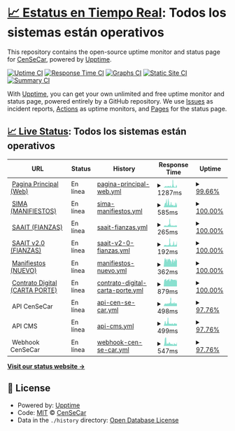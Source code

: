 # [📈 Estatus en Tiempo Real](https://censecar.github.io/estatus): <!--live status--> **Todos los sistemas están operativos**

This repository contains the open-source uptime monitor and status page for [CenSeCar](https://censecar.github.io/estatus), powered by [Upptime](https://github.com/upptime/upptime).

[![Uptime CI](https://github.com/censecar/estatus/workflows/Uptime%20CI/badge.svg)](https://github.com/censecar/estatus/actions?query=workflow%3A%22Uptime+CI%22)
[![Response Time CI](https://github.com/censecar/estatus/workflows/Response%20Time%20CI/badge.svg)](https://github.com/censecar/estatus/actions?query=workflow%3A%22Response+Time+CI%22)
[![Graphs CI](https://github.com/censecar/estatus/workflows/Graphs%20CI/badge.svg)](https://github.com/censecar/estatus/actions?query=workflow%3A%22Graphs+CI%22)
[![Static Site CI](https://github.com/censecar/estatus/workflows/Static%20Site%20CI/badge.svg)](https://github.com/censecar/estatus/actions?query=workflow%3A%22Static+Site+CI%22)
[![Summary CI](https://github.com/censecar/estatus/workflows/Summary%20CI/badge.svg)](https://github.com/censecar/estatus/actions?query=workflow%3A%22Summary+CI%22)

With [Upptime](https://upptime.js.org), you can get your own unlimited and free uptime monitor and status page, powered entirely by a GitHub repository. We use [Issues](https://github.com/censecar/estatus/issues) as incident reports, [Actions](https://github.com/censecar/estatus/actions) as uptime monitors, and [Pages](https://censecar.github.io/estatus) for the status page.

## [📈 Live Status](https://demo.upptime.js.org): <!--live status--> **Todos los sistemas están operativos**

<!--start: status pages-->
<!-- This summary is generated by Upptime (https://github.com/upptime/upptime) -->
<!-- Do not edit this manually, your changes will be overwritten -->
<!-- prettier-ignore -->
| URL | Status | History | Response Time | Uptime |
| --- | ------ | ------- | ------------- | ------ |
| <img alt="" src="https://www.censecar.com.mx/apiv2/assets/images/ico/favicon.ico" height="13"> [Pagina Principal (Web)](https://www.censecar.com.mx) | En línea | [pagina-principal-web.yml](https://github.com/censecar/estatus/commits/HEAD/history/pagina-principal-web.yml) | <details><summary><img alt="Response time graph" src="./graphs/pagina-principal-web/response-time-week.png" height="20"> 1287ms</summary><br><a href="https://censecar.github.io/estatus/history/pagina-principal-web"><img alt="Response time 1287" src="https://img.shields.io/endpoint?url=https%3A%2F%2Fraw.githubusercontent.com%2Fcensecar%2Festatus%2FHEAD%2Fapi%2Fpagina-principal-web%2Fresponse-time.json"></a><br><a href="https://censecar.github.io/estatus/history/pagina-principal-web"><img alt="24-hour response time 1073" src="https://img.shields.io/endpoint?url=https%3A%2F%2Fraw.githubusercontent.com%2Fcensecar%2Festatus%2FHEAD%2Fapi%2Fpagina-principal-web%2Fresponse-time-day.json"></a><br><a href="https://censecar.github.io/estatus/history/pagina-principal-web"><img alt="7-day response time 1287" src="https://img.shields.io/endpoint?url=https%3A%2F%2Fraw.githubusercontent.com%2Fcensecar%2Festatus%2FHEAD%2Fapi%2Fpagina-principal-web%2Fresponse-time-week.json"></a><br><a href="https://censecar.github.io/estatus/history/pagina-principal-web"><img alt="30-day response time 1287" src="https://img.shields.io/endpoint?url=https%3A%2F%2Fraw.githubusercontent.com%2Fcensecar%2Festatus%2FHEAD%2Fapi%2Fpagina-principal-web%2Fresponse-time-month.json"></a><br><a href="https://censecar.github.io/estatus/history/pagina-principal-web"><img alt="1-year response time 1287" src="https://img.shields.io/endpoint?url=https%3A%2F%2Fraw.githubusercontent.com%2Fcensecar%2Festatus%2FHEAD%2Fapi%2Fpagina-principal-web%2Fresponse-time-year.json"></a></details> | <details><summary><a href="https://censecar.github.io/estatus/history/pagina-principal-web">99.66%</a></summary><a href="https://censecar.github.io/estatus/history/pagina-principal-web"><img alt="All-time uptime 99.66%" src="https://img.shields.io/endpoint?url=https%3A%2F%2Fraw.githubusercontent.com%2Fcensecar%2Festatus%2FHEAD%2Fapi%2Fpagina-principal-web%2Fuptime.json"></a><br><a href="https://censecar.github.io/estatus/history/pagina-principal-web"><img alt="24-hour uptime 100.00%" src="https://img.shields.io/endpoint?url=https%3A%2F%2Fraw.githubusercontent.com%2Fcensecar%2Festatus%2FHEAD%2Fapi%2Fpagina-principal-web%2Fuptime-day.json"></a><br><a href="https://censecar.github.io/estatus/history/pagina-principal-web"><img alt="7-day uptime 99.66%" src="https://img.shields.io/endpoint?url=https%3A%2F%2Fraw.githubusercontent.com%2Fcensecar%2Festatus%2FHEAD%2Fapi%2Fpagina-principal-web%2Fuptime-week.json"></a><br><a href="https://censecar.github.io/estatus/history/pagina-principal-web"><img alt="30-day uptime 99.66%" src="https://img.shields.io/endpoint?url=https%3A%2F%2Fraw.githubusercontent.com%2Fcensecar%2Festatus%2FHEAD%2Fapi%2Fpagina-principal-web%2Fuptime-month.json"></a><br><a href="https://censecar.github.io/estatus/history/pagina-principal-web"><img alt="1-year uptime 99.66%" src="https://img.shields.io/endpoint?url=https%3A%2F%2Fraw.githubusercontent.com%2Fcensecar%2Festatus%2FHEAD%2Fapi%2Fpagina-principal-web%2Fuptime-year.json"></a></details>
| <img alt="" src="https://www.censecar.com.mx/apiv2/assets/images/ico/favicon.ico" height="13"> [SIMA (MANIFIESTOS)](http://200.12.125.74) | En línea | [sima-manifiestos.yml](https://github.com/censecar/estatus/commits/HEAD/history/sima-manifiestos.yml) | <details><summary><img alt="Response time graph" src="./graphs/sima-manifiestos/response-time-week.png" height="20"> 585ms</summary><br><a href="https://censecar.github.io/estatus/history/sima-manifiestos"><img alt="Response time 585" src="https://img.shields.io/endpoint?url=https%3A%2F%2Fraw.githubusercontent.com%2Fcensecar%2Festatus%2FHEAD%2Fapi%2Fsima-manifiestos%2Fresponse-time.json"></a><br><a href="https://censecar.github.io/estatus/history/sima-manifiestos"><img alt="24-hour response time 560" src="https://img.shields.io/endpoint?url=https%3A%2F%2Fraw.githubusercontent.com%2Fcensecar%2Festatus%2FHEAD%2Fapi%2Fsima-manifiestos%2Fresponse-time-day.json"></a><br><a href="https://censecar.github.io/estatus/history/sima-manifiestos"><img alt="7-day response time 585" src="https://img.shields.io/endpoint?url=https%3A%2F%2Fraw.githubusercontent.com%2Fcensecar%2Festatus%2FHEAD%2Fapi%2Fsima-manifiestos%2Fresponse-time-week.json"></a><br><a href="https://censecar.github.io/estatus/history/sima-manifiestos"><img alt="30-day response time 585" src="https://img.shields.io/endpoint?url=https%3A%2F%2Fraw.githubusercontent.com%2Fcensecar%2Festatus%2FHEAD%2Fapi%2Fsima-manifiestos%2Fresponse-time-month.json"></a><br><a href="https://censecar.github.io/estatus/history/sima-manifiestos"><img alt="1-year response time 585" src="https://img.shields.io/endpoint?url=https%3A%2F%2Fraw.githubusercontent.com%2Fcensecar%2Festatus%2FHEAD%2Fapi%2Fsima-manifiestos%2Fresponse-time-year.json"></a></details> | <details><summary><a href="https://censecar.github.io/estatus/history/sima-manifiestos">100.00%</a></summary><a href="https://censecar.github.io/estatus/history/sima-manifiestos"><img alt="All-time uptime 100.00%" src="https://img.shields.io/endpoint?url=https%3A%2F%2Fraw.githubusercontent.com%2Fcensecar%2Festatus%2FHEAD%2Fapi%2Fsima-manifiestos%2Fuptime.json"></a><br><a href="https://censecar.github.io/estatus/history/sima-manifiestos"><img alt="24-hour uptime 100.00%" src="https://img.shields.io/endpoint?url=https%3A%2F%2Fraw.githubusercontent.com%2Fcensecar%2Festatus%2FHEAD%2Fapi%2Fsima-manifiestos%2Fuptime-day.json"></a><br><a href="https://censecar.github.io/estatus/history/sima-manifiestos"><img alt="7-day uptime 100.00%" src="https://img.shields.io/endpoint?url=https%3A%2F%2Fraw.githubusercontent.com%2Fcensecar%2Festatus%2FHEAD%2Fapi%2Fsima-manifiestos%2Fuptime-week.json"></a><br><a href="https://censecar.github.io/estatus/history/sima-manifiestos"><img alt="30-day uptime 100.00%" src="https://img.shields.io/endpoint?url=https%3A%2F%2Fraw.githubusercontent.com%2Fcensecar%2Festatus%2FHEAD%2Fapi%2Fsima-manifiestos%2Fuptime-month.json"></a><br><a href="https://censecar.github.io/estatus/history/sima-manifiestos"><img alt="1-year uptime 100.00%" src="https://img.shields.io/endpoint?url=https%3A%2F%2Fraw.githubusercontent.com%2Fcensecar%2Festatus%2FHEAD%2Fapi%2Fsima-manifiestos%2Fuptime-year.json"></a></details>
| <img alt="" src="https://www.censecar.com.mx/apiv2/assets/images/ico/favicon.ico" height="13"> [SAAIT (FIANZAS)](http://200.12.125.73/Login) | En línea | [saait-fianzas.yml](https://github.com/censecar/estatus/commits/HEAD/history/saait-fianzas.yml) | <details><summary><img alt="Response time graph" src="./graphs/saait-fianzas/response-time-week.png" height="20"> 265ms</summary><br><a href="https://censecar.github.io/estatus/history/saait-fianzas"><img alt="Response time 265" src="https://img.shields.io/endpoint?url=https%3A%2F%2Fraw.githubusercontent.com%2Fcensecar%2Festatus%2FHEAD%2Fapi%2Fsaait-fianzas%2Fresponse-time.json"></a><br><a href="https://censecar.github.io/estatus/history/saait-fianzas"><img alt="24-hour response time 207" src="https://img.shields.io/endpoint?url=https%3A%2F%2Fraw.githubusercontent.com%2Fcensecar%2Festatus%2FHEAD%2Fapi%2Fsaait-fianzas%2Fresponse-time-day.json"></a><br><a href="https://censecar.github.io/estatus/history/saait-fianzas"><img alt="7-day response time 265" src="https://img.shields.io/endpoint?url=https%3A%2F%2Fraw.githubusercontent.com%2Fcensecar%2Festatus%2FHEAD%2Fapi%2Fsaait-fianzas%2Fresponse-time-week.json"></a><br><a href="https://censecar.github.io/estatus/history/saait-fianzas"><img alt="30-day response time 265" src="https://img.shields.io/endpoint?url=https%3A%2F%2Fraw.githubusercontent.com%2Fcensecar%2Festatus%2FHEAD%2Fapi%2Fsaait-fianzas%2Fresponse-time-month.json"></a><br><a href="https://censecar.github.io/estatus/history/saait-fianzas"><img alt="1-year response time 265" src="https://img.shields.io/endpoint?url=https%3A%2F%2Fraw.githubusercontent.com%2Fcensecar%2Festatus%2FHEAD%2Fapi%2Fsaait-fianzas%2Fresponse-time-year.json"></a></details> | <details><summary><a href="https://censecar.github.io/estatus/history/saait-fianzas">100.00%</a></summary><a href="https://censecar.github.io/estatus/history/saait-fianzas"><img alt="All-time uptime 100.00%" src="https://img.shields.io/endpoint?url=https%3A%2F%2Fraw.githubusercontent.com%2Fcensecar%2Festatus%2FHEAD%2Fapi%2Fsaait-fianzas%2Fuptime.json"></a><br><a href="https://censecar.github.io/estatus/history/saait-fianzas"><img alt="24-hour uptime 100.00%" src="https://img.shields.io/endpoint?url=https%3A%2F%2Fraw.githubusercontent.com%2Fcensecar%2Festatus%2FHEAD%2Fapi%2Fsaait-fianzas%2Fuptime-day.json"></a><br><a href="https://censecar.github.io/estatus/history/saait-fianzas"><img alt="7-day uptime 100.00%" src="https://img.shields.io/endpoint?url=https%3A%2F%2Fraw.githubusercontent.com%2Fcensecar%2Festatus%2FHEAD%2Fapi%2Fsaait-fianzas%2Fuptime-week.json"></a><br><a href="https://censecar.github.io/estatus/history/saait-fianzas"><img alt="30-day uptime 100.00%" src="https://img.shields.io/endpoint?url=https%3A%2F%2Fraw.githubusercontent.com%2Fcensecar%2Festatus%2FHEAD%2Fapi%2Fsaait-fianzas%2Fuptime-month.json"></a><br><a href="https://censecar.github.io/estatus/history/saait-fianzas"><img alt="1-year uptime 100.00%" src="https://img.shields.io/endpoint?url=https%3A%2F%2Fraw.githubusercontent.com%2Fcensecar%2Festatus%2FHEAD%2Fapi%2Fsaait-fianzas%2Fuptime-year.json"></a></details>
| <img alt="" src="https://www.censecar.com.mx/apiv2/assets/images/ico/favicon.ico" height="13"> [SAAIT v2.0 (FIANZAS)](http://200.12.125.76/Login) | En línea | [saait-v2-0-fianzas.yml](https://github.com/censecar/estatus/commits/HEAD/history/saait-v2-0-fianzas.yml) | <details><summary><img alt="Response time graph" src="./graphs/saait-v2-0-fianzas/response-time-week.png" height="20"> 192ms</summary><br><a href="https://censecar.github.io/estatus/history/saait-v2-0-fianzas"><img alt="Response time 192" src="https://img.shields.io/endpoint?url=https%3A%2F%2Fraw.githubusercontent.com%2Fcensecar%2Festatus%2FHEAD%2Fapi%2Fsaait-v2-0-fianzas%2Fresponse-time.json"></a><br><a href="https://censecar.github.io/estatus/history/saait-v2-0-fianzas"><img alt="24-hour response time 224" src="https://img.shields.io/endpoint?url=https%3A%2F%2Fraw.githubusercontent.com%2Fcensecar%2Festatus%2FHEAD%2Fapi%2Fsaait-v2-0-fianzas%2Fresponse-time-day.json"></a><br><a href="https://censecar.github.io/estatus/history/saait-v2-0-fianzas"><img alt="7-day response time 192" src="https://img.shields.io/endpoint?url=https%3A%2F%2Fraw.githubusercontent.com%2Fcensecar%2Festatus%2FHEAD%2Fapi%2Fsaait-v2-0-fianzas%2Fresponse-time-week.json"></a><br><a href="https://censecar.github.io/estatus/history/saait-v2-0-fianzas"><img alt="30-day response time 192" src="https://img.shields.io/endpoint?url=https%3A%2F%2Fraw.githubusercontent.com%2Fcensecar%2Festatus%2FHEAD%2Fapi%2Fsaait-v2-0-fianzas%2Fresponse-time-month.json"></a><br><a href="https://censecar.github.io/estatus/history/saait-v2-0-fianzas"><img alt="1-year response time 192" src="https://img.shields.io/endpoint?url=https%3A%2F%2Fraw.githubusercontent.com%2Fcensecar%2Festatus%2FHEAD%2Fapi%2Fsaait-v2-0-fianzas%2Fresponse-time-year.json"></a></details> | <details><summary><a href="https://censecar.github.io/estatus/history/saait-v2-0-fianzas">100.00%</a></summary><a href="https://censecar.github.io/estatus/history/saait-v2-0-fianzas"><img alt="All-time uptime 100.00%" src="https://img.shields.io/endpoint?url=https%3A%2F%2Fraw.githubusercontent.com%2Fcensecar%2Festatus%2FHEAD%2Fapi%2Fsaait-v2-0-fianzas%2Fuptime.json"></a><br><a href="https://censecar.github.io/estatus/history/saait-v2-0-fianzas"><img alt="24-hour uptime 100.00%" src="https://img.shields.io/endpoint?url=https%3A%2F%2Fraw.githubusercontent.com%2Fcensecar%2Festatus%2FHEAD%2Fapi%2Fsaait-v2-0-fianzas%2Fuptime-day.json"></a><br><a href="https://censecar.github.io/estatus/history/saait-v2-0-fianzas"><img alt="7-day uptime 100.00%" src="https://img.shields.io/endpoint?url=https%3A%2F%2Fraw.githubusercontent.com%2Fcensecar%2Festatus%2FHEAD%2Fapi%2Fsaait-v2-0-fianzas%2Fuptime-week.json"></a><br><a href="https://censecar.github.io/estatus/history/saait-v2-0-fianzas"><img alt="30-day uptime 100.00%" src="https://img.shields.io/endpoint?url=https%3A%2F%2Fraw.githubusercontent.com%2Fcensecar%2Festatus%2FHEAD%2Fapi%2Fsaait-v2-0-fianzas%2Fuptime-month.json"></a><br><a href="https://censecar.github.io/estatus/history/saait-v2-0-fianzas"><img alt="1-year uptime 100.00%" src="https://img.shields.io/endpoint?url=https%3A%2F%2Fraw.githubusercontent.com%2Fcensecar%2Festatus%2FHEAD%2Fapi%2Fsaait-v2-0-fianzas%2Fuptime-year.json"></a></details>
| <img alt="" src="https://www.censecar.com.mx/apiv2/assets/images/ico/favicon.ico" height="13"> [Manifiestos (NUEVO)](https://manifiestos.censecar.com.mx) | En línea | [manifiestos-nuevo.yml](https://github.com/censecar/estatus/commits/HEAD/history/manifiestos-nuevo.yml) | <details><summary><img alt="Response time graph" src="./graphs/manifiestos-nuevo/response-time-week.png" height="20"> 362ms</summary><br><a href="https://censecar.github.io/estatus/history/manifiestos-nuevo"><img alt="Response time 362" src="https://img.shields.io/endpoint?url=https%3A%2F%2Fraw.githubusercontent.com%2Fcensecar%2Festatus%2FHEAD%2Fapi%2Fmanifiestos-nuevo%2Fresponse-time.json"></a><br><a href="https://censecar.github.io/estatus/history/manifiestos-nuevo"><img alt="24-hour response time 378" src="https://img.shields.io/endpoint?url=https%3A%2F%2Fraw.githubusercontent.com%2Fcensecar%2Festatus%2FHEAD%2Fapi%2Fmanifiestos-nuevo%2Fresponse-time-day.json"></a><br><a href="https://censecar.github.io/estatus/history/manifiestos-nuevo"><img alt="7-day response time 362" src="https://img.shields.io/endpoint?url=https%3A%2F%2Fraw.githubusercontent.com%2Fcensecar%2Festatus%2FHEAD%2Fapi%2Fmanifiestos-nuevo%2Fresponse-time-week.json"></a><br><a href="https://censecar.github.io/estatus/history/manifiestos-nuevo"><img alt="30-day response time 362" src="https://img.shields.io/endpoint?url=https%3A%2F%2Fraw.githubusercontent.com%2Fcensecar%2Festatus%2FHEAD%2Fapi%2Fmanifiestos-nuevo%2Fresponse-time-month.json"></a><br><a href="https://censecar.github.io/estatus/history/manifiestos-nuevo"><img alt="1-year response time 362" src="https://img.shields.io/endpoint?url=https%3A%2F%2Fraw.githubusercontent.com%2Fcensecar%2Festatus%2FHEAD%2Fapi%2Fmanifiestos-nuevo%2Fresponse-time-year.json"></a></details> | <details><summary><a href="https://censecar.github.io/estatus/history/manifiestos-nuevo">100.00%</a></summary><a href="https://censecar.github.io/estatus/history/manifiestos-nuevo"><img alt="All-time uptime 100.00%" src="https://img.shields.io/endpoint?url=https%3A%2F%2Fraw.githubusercontent.com%2Fcensecar%2Festatus%2FHEAD%2Fapi%2Fmanifiestos-nuevo%2Fuptime.json"></a><br><a href="https://censecar.github.io/estatus/history/manifiestos-nuevo"><img alt="24-hour uptime 100.00%" src="https://img.shields.io/endpoint?url=https%3A%2F%2Fraw.githubusercontent.com%2Fcensecar%2Festatus%2FHEAD%2Fapi%2Fmanifiestos-nuevo%2Fuptime-day.json"></a><br><a href="https://censecar.github.io/estatus/history/manifiestos-nuevo"><img alt="7-day uptime 100.00%" src="https://img.shields.io/endpoint?url=https%3A%2F%2Fraw.githubusercontent.com%2Fcensecar%2Festatus%2FHEAD%2Fapi%2Fmanifiestos-nuevo%2Fuptime-week.json"></a><br><a href="https://censecar.github.io/estatus/history/manifiestos-nuevo"><img alt="30-day uptime 100.00%" src="https://img.shields.io/endpoint?url=https%3A%2F%2Fraw.githubusercontent.com%2Fcensecar%2Festatus%2FHEAD%2Fapi%2Fmanifiestos-nuevo%2Fuptime-month.json"></a><br><a href="https://censecar.github.io/estatus/history/manifiestos-nuevo"><img alt="1-year uptime 100.00%" src="https://img.shields.io/endpoint?url=https%3A%2F%2Fraw.githubusercontent.com%2Fcensecar%2Festatus%2FHEAD%2Fapi%2Fmanifiestos-nuevo%2Fuptime-year.json"></a></details>
| <img alt="" src="https://www.censecar.com.mx/apiv2/assets/images/ico/favicon.ico" height="13"> [Contrato Digital (CARTA PORTE)](https://contratodigital.online) | En línea | [contrato-digital-carta-porte.yml](https://github.com/censecar/estatus/commits/HEAD/history/contrato-digital-carta-porte.yml) | <details><summary><img alt="Response time graph" src="./graphs/contrato-digital-carta-porte/response-time-week.png" height="20"> 879ms</summary><br><a href="https://censecar.github.io/estatus/history/contrato-digital-carta-porte"><img alt="Response time 879" src="https://img.shields.io/endpoint?url=https%3A%2F%2Fraw.githubusercontent.com%2Fcensecar%2Festatus%2FHEAD%2Fapi%2Fcontrato-digital-carta-porte%2Fresponse-time.json"></a><br><a href="https://censecar.github.io/estatus/history/contrato-digital-carta-porte"><img alt="24-hour response time 850" src="https://img.shields.io/endpoint?url=https%3A%2F%2Fraw.githubusercontent.com%2Fcensecar%2Festatus%2FHEAD%2Fapi%2Fcontrato-digital-carta-porte%2Fresponse-time-day.json"></a><br><a href="https://censecar.github.io/estatus/history/contrato-digital-carta-porte"><img alt="7-day response time 879" src="https://img.shields.io/endpoint?url=https%3A%2F%2Fraw.githubusercontent.com%2Fcensecar%2Festatus%2FHEAD%2Fapi%2Fcontrato-digital-carta-porte%2Fresponse-time-week.json"></a><br><a href="https://censecar.github.io/estatus/history/contrato-digital-carta-porte"><img alt="30-day response time 879" src="https://img.shields.io/endpoint?url=https%3A%2F%2Fraw.githubusercontent.com%2Fcensecar%2Festatus%2FHEAD%2Fapi%2Fcontrato-digital-carta-porte%2Fresponse-time-month.json"></a><br><a href="https://censecar.github.io/estatus/history/contrato-digital-carta-porte"><img alt="1-year response time 879" src="https://img.shields.io/endpoint?url=https%3A%2F%2Fraw.githubusercontent.com%2Fcensecar%2Festatus%2FHEAD%2Fapi%2Fcontrato-digital-carta-porte%2Fresponse-time-year.json"></a></details> | <details><summary><a href="https://censecar.github.io/estatus/history/contrato-digital-carta-porte">100.00%</a></summary><a href="https://censecar.github.io/estatus/history/contrato-digital-carta-porte"><img alt="All-time uptime 100.00%" src="https://img.shields.io/endpoint?url=https%3A%2F%2Fraw.githubusercontent.com%2Fcensecar%2Festatus%2FHEAD%2Fapi%2Fcontrato-digital-carta-porte%2Fuptime.json"></a><br><a href="https://censecar.github.io/estatus/history/contrato-digital-carta-porte"><img alt="24-hour uptime 100.00%" src="https://img.shields.io/endpoint?url=https%3A%2F%2Fraw.githubusercontent.com%2Fcensecar%2Festatus%2FHEAD%2Fapi%2Fcontrato-digital-carta-porte%2Fuptime-day.json"></a><br><a href="https://censecar.github.io/estatus/history/contrato-digital-carta-porte"><img alt="7-day uptime 100.00%" src="https://img.shields.io/endpoint?url=https%3A%2F%2Fraw.githubusercontent.com%2Fcensecar%2Festatus%2FHEAD%2Fapi%2Fcontrato-digital-carta-porte%2Fuptime-week.json"></a><br><a href="https://censecar.github.io/estatus/history/contrato-digital-carta-porte"><img alt="30-day uptime 100.00%" src="https://img.shields.io/endpoint?url=https%3A%2F%2Fraw.githubusercontent.com%2Fcensecar%2Festatus%2FHEAD%2Fapi%2Fcontrato-digital-carta-porte%2Fuptime-month.json"></a><br><a href="https://censecar.github.io/estatus/history/contrato-digital-carta-porte"><img alt="1-year uptime 100.00%" src="https://img.shields.io/endpoint?url=https%3A%2F%2Fraw.githubusercontent.com%2Fcensecar%2Festatus%2FHEAD%2Fapi%2Fcontrato-digital-carta-porte%2Fuptime-year.json"></a></details>
| <img alt="" src="https://www.censecar.com.mx/apiv2/assets/images/ico/favicon.ico" height="13"> API CenSeCar | En línea | [api-cen-se-car.yml](https://github.com/censecar/estatus/commits/HEAD/history/api-cen-se-car.yml) | <details><summary><img alt="Response time graph" src="./graphs/api-cen-se-car/response-time-week.png" height="20"> 498ms</summary><br><a href="https://censecar.github.io/estatus/history/api-cen-se-car"><img alt="Response time 498" src="https://img.shields.io/endpoint?url=https%3A%2F%2Fraw.githubusercontent.com%2Fcensecar%2Festatus%2FHEAD%2Fapi%2Fapi-cen-se-car%2Fresponse-time.json"></a><br><a href="https://censecar.github.io/estatus/history/api-cen-se-car"><img alt="24-hour response time 433" src="https://img.shields.io/endpoint?url=https%3A%2F%2Fraw.githubusercontent.com%2Fcensecar%2Festatus%2FHEAD%2Fapi%2Fapi-cen-se-car%2Fresponse-time-day.json"></a><br><a href="https://censecar.github.io/estatus/history/api-cen-se-car"><img alt="7-day response time 498" src="https://img.shields.io/endpoint?url=https%3A%2F%2Fraw.githubusercontent.com%2Fcensecar%2Festatus%2FHEAD%2Fapi%2Fapi-cen-se-car%2Fresponse-time-week.json"></a><br><a href="https://censecar.github.io/estatus/history/api-cen-se-car"><img alt="30-day response time 498" src="https://img.shields.io/endpoint?url=https%3A%2F%2Fraw.githubusercontent.com%2Fcensecar%2Festatus%2FHEAD%2Fapi%2Fapi-cen-se-car%2Fresponse-time-month.json"></a><br><a href="https://censecar.github.io/estatus/history/api-cen-se-car"><img alt="1-year response time 498" src="https://img.shields.io/endpoint?url=https%3A%2F%2Fraw.githubusercontent.com%2Fcensecar%2Festatus%2FHEAD%2Fapi%2Fapi-cen-se-car%2Fresponse-time-year.json"></a></details> | <details><summary><a href="https://censecar.github.io/estatus/history/api-cen-se-car">97.76%</a></summary><a href="https://censecar.github.io/estatus/history/api-cen-se-car"><img alt="All-time uptime 97.76%" src="https://img.shields.io/endpoint?url=https%3A%2F%2Fraw.githubusercontent.com%2Fcensecar%2Festatus%2FHEAD%2Fapi%2Fapi-cen-se-car%2Fuptime.json"></a><br><a href="https://censecar.github.io/estatus/history/api-cen-se-car"><img alt="24-hour uptime 100.00%" src="https://img.shields.io/endpoint?url=https%3A%2F%2Fraw.githubusercontent.com%2Fcensecar%2Festatus%2FHEAD%2Fapi%2Fapi-cen-se-car%2Fuptime-day.json"></a><br><a href="https://censecar.github.io/estatus/history/api-cen-se-car"><img alt="7-day uptime 97.76%" src="https://img.shields.io/endpoint?url=https%3A%2F%2Fraw.githubusercontent.com%2Fcensecar%2Festatus%2FHEAD%2Fapi%2Fapi-cen-se-car%2Fuptime-week.json"></a><br><a href="https://censecar.github.io/estatus/history/api-cen-se-car"><img alt="30-day uptime 97.76%" src="https://img.shields.io/endpoint?url=https%3A%2F%2Fraw.githubusercontent.com%2Fcensecar%2Festatus%2FHEAD%2Fapi%2Fapi-cen-se-car%2Fuptime-month.json"></a><br><a href="https://censecar.github.io/estatus/history/api-cen-se-car"><img alt="1-year uptime 97.76%" src="https://img.shields.io/endpoint?url=https%3A%2F%2Fraw.githubusercontent.com%2Fcensecar%2Festatus%2FHEAD%2Fapi%2Fapi-cen-se-car%2Fuptime-year.json"></a></details>
| <img alt="" src="https://www.censecar.com.mx/apiv2/assets/images/ico/favicon.ico" height="13"> API CMS | En línea | [api-cms.yml](https://github.com/censecar/estatus/commits/HEAD/history/api-cms.yml) | <details><summary><img alt="Response time graph" src="./graphs/api-cms/response-time-week.png" height="20"> 499ms</summary><br><a href="https://censecar.github.io/estatus/history/api-cms"><img alt="Response time 499" src="https://img.shields.io/endpoint?url=https%3A%2F%2Fraw.githubusercontent.com%2Fcensecar%2Festatus%2FHEAD%2Fapi%2Fapi-cms%2Fresponse-time.json"></a><br><a href="https://censecar.github.io/estatus/history/api-cms"><img alt="24-hour response time 377" src="https://img.shields.io/endpoint?url=https%3A%2F%2Fraw.githubusercontent.com%2Fcensecar%2Festatus%2FHEAD%2Fapi%2Fapi-cms%2Fresponse-time-day.json"></a><br><a href="https://censecar.github.io/estatus/history/api-cms"><img alt="7-day response time 499" src="https://img.shields.io/endpoint?url=https%3A%2F%2Fraw.githubusercontent.com%2Fcensecar%2Festatus%2FHEAD%2Fapi%2Fapi-cms%2Fresponse-time-week.json"></a><br><a href="https://censecar.github.io/estatus/history/api-cms"><img alt="30-day response time 499" src="https://img.shields.io/endpoint?url=https%3A%2F%2Fraw.githubusercontent.com%2Fcensecar%2Festatus%2FHEAD%2Fapi%2Fapi-cms%2Fresponse-time-month.json"></a><br><a href="https://censecar.github.io/estatus/history/api-cms"><img alt="1-year response time 499" src="https://img.shields.io/endpoint?url=https%3A%2F%2Fraw.githubusercontent.com%2Fcensecar%2Festatus%2FHEAD%2Fapi%2Fapi-cms%2Fresponse-time-year.json"></a></details> | <details><summary><a href="https://censecar.github.io/estatus/history/api-cms">97.76%</a></summary><a href="https://censecar.github.io/estatus/history/api-cms"><img alt="All-time uptime 97.76%" src="https://img.shields.io/endpoint?url=https%3A%2F%2Fraw.githubusercontent.com%2Fcensecar%2Festatus%2FHEAD%2Fapi%2Fapi-cms%2Fuptime.json"></a><br><a href="https://censecar.github.io/estatus/history/api-cms"><img alt="24-hour uptime 100.00%" src="https://img.shields.io/endpoint?url=https%3A%2F%2Fraw.githubusercontent.com%2Fcensecar%2Festatus%2FHEAD%2Fapi%2Fapi-cms%2Fuptime-day.json"></a><br><a href="https://censecar.github.io/estatus/history/api-cms"><img alt="7-day uptime 97.76%" src="https://img.shields.io/endpoint?url=https%3A%2F%2Fraw.githubusercontent.com%2Fcensecar%2Festatus%2FHEAD%2Fapi%2Fapi-cms%2Fuptime-week.json"></a><br><a href="https://censecar.github.io/estatus/history/api-cms"><img alt="30-day uptime 97.76%" src="https://img.shields.io/endpoint?url=https%3A%2F%2Fraw.githubusercontent.com%2Fcensecar%2Festatus%2FHEAD%2Fapi%2Fapi-cms%2Fuptime-month.json"></a><br><a href="https://censecar.github.io/estatus/history/api-cms"><img alt="1-year uptime 97.76%" src="https://img.shields.io/endpoint?url=https%3A%2F%2Fraw.githubusercontent.com%2Fcensecar%2Festatus%2FHEAD%2Fapi%2Fapi-cms%2Fuptime-year.json"></a></details>
| <img alt="" src="https://www.censecar.com.mx/apiv2/assets/images/ico/favicon.ico" height="13"> Webhook CenSeCar | En línea | [webhook-cen-se-car.yml](https://github.com/censecar/estatus/commits/HEAD/history/webhook-cen-se-car.yml) | <details><summary><img alt="Response time graph" src="./graphs/webhook-cen-se-car/response-time-week.png" height="20"> 547ms</summary><br><a href="https://censecar.github.io/estatus/history/webhook-cen-se-car"><img alt="Response time 547" src="https://img.shields.io/endpoint?url=https%3A%2F%2Fraw.githubusercontent.com%2Fcensecar%2Festatus%2FHEAD%2Fapi%2Fwebhook-cen-se-car%2Fresponse-time.json"></a><br><a href="https://censecar.github.io/estatus/history/webhook-cen-se-car"><img alt="24-hour response time 443" src="https://img.shields.io/endpoint?url=https%3A%2F%2Fraw.githubusercontent.com%2Fcensecar%2Festatus%2FHEAD%2Fapi%2Fwebhook-cen-se-car%2Fresponse-time-day.json"></a><br><a href="https://censecar.github.io/estatus/history/webhook-cen-se-car"><img alt="7-day response time 547" src="https://img.shields.io/endpoint?url=https%3A%2F%2Fraw.githubusercontent.com%2Fcensecar%2Festatus%2FHEAD%2Fapi%2Fwebhook-cen-se-car%2Fresponse-time-week.json"></a><br><a href="https://censecar.github.io/estatus/history/webhook-cen-se-car"><img alt="30-day response time 547" src="https://img.shields.io/endpoint?url=https%3A%2F%2Fraw.githubusercontent.com%2Fcensecar%2Festatus%2FHEAD%2Fapi%2Fwebhook-cen-se-car%2Fresponse-time-month.json"></a><br><a href="https://censecar.github.io/estatus/history/webhook-cen-se-car"><img alt="1-year response time 547" src="https://img.shields.io/endpoint?url=https%3A%2F%2Fraw.githubusercontent.com%2Fcensecar%2Festatus%2FHEAD%2Fapi%2Fwebhook-cen-se-car%2Fresponse-time-year.json"></a></details> | <details><summary><a href="https://censecar.github.io/estatus/history/webhook-cen-se-car">97.76%</a></summary><a href="https://censecar.github.io/estatus/history/webhook-cen-se-car"><img alt="All-time uptime 97.76%" src="https://img.shields.io/endpoint?url=https%3A%2F%2Fraw.githubusercontent.com%2Fcensecar%2Festatus%2FHEAD%2Fapi%2Fwebhook-cen-se-car%2Fuptime.json"></a><br><a href="https://censecar.github.io/estatus/history/webhook-cen-se-car"><img alt="24-hour uptime 100.00%" src="https://img.shields.io/endpoint?url=https%3A%2F%2Fraw.githubusercontent.com%2Fcensecar%2Festatus%2FHEAD%2Fapi%2Fwebhook-cen-se-car%2Fuptime-day.json"></a><br><a href="https://censecar.github.io/estatus/history/webhook-cen-se-car"><img alt="7-day uptime 97.76%" src="https://img.shields.io/endpoint?url=https%3A%2F%2Fraw.githubusercontent.com%2Fcensecar%2Festatus%2FHEAD%2Fapi%2Fwebhook-cen-se-car%2Fuptime-week.json"></a><br><a href="https://censecar.github.io/estatus/history/webhook-cen-se-car"><img alt="30-day uptime 97.76%" src="https://img.shields.io/endpoint?url=https%3A%2F%2Fraw.githubusercontent.com%2Fcensecar%2Festatus%2FHEAD%2Fapi%2Fwebhook-cen-se-car%2Fuptime-month.json"></a><br><a href="https://censecar.github.io/estatus/history/webhook-cen-se-car"><img alt="1-year uptime 97.76%" src="https://img.shields.io/endpoint?url=https%3A%2F%2Fraw.githubusercontent.com%2Fcensecar%2Festatus%2FHEAD%2Fapi%2Fwebhook-cen-se-car%2Fuptime-year.json"></a></details>

<!--end: status pages-->

[**Visit our status website →**](https://censecar.github.io/estatus)

## 📄 License

- Powered by: [Upptime](https://github.com/upptime/upptime)
- Code: [MIT](./LICENSE) © [CenSeCar](https://censecar.github.io/estatus)
- Data in the `./history` directory: [Open Database License](https://opendatacommons.org/licenses/odbl/1-0/)
